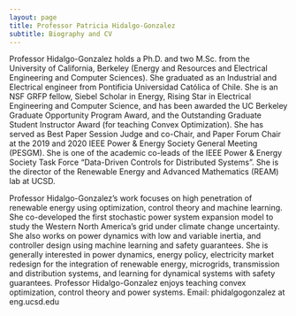 ```yaml
---
layout: page
title: Professor Patricia Hidalgo-Gonzalez
subtitle: Biography and CV
---
```


Professor Hidalgo-Gonzalez holds a Ph.D. and two M.Sc. from the University of California, 
Berkeley (Energy and Resources and Electrical Engineering and Computer Sciences). 
She graduated as an Industrial and Electrical engineer from Pontificia Universidad 
Católica of Chile. She is an NSF GRFP fellow, Siebel Scholar in Energy, Rising Star 
in Electrical Engineering and Computer Science, and has been awarded the UC Berkeley 
Graduate Opportunity Program Award, and the Outstanding Graduate Student Instructor Award 
(for teaching Convex Optimization). She has served as Best Paper Session Judge and co-Chair, 
and Paper Forum Chair at the 2019 and 2020 IEEE Power & Energy Society General Meeting (PESGM). 
She is one of the academic co-leads of the IEEE Power & Energy Society Task Force “Data-Driven 
Controls for Distributed Systems”. She is the director of the Renewable Energy and Advanced Mathematics 
(REAM) lab at UCSD. 

Professor Hidalgo-Gonzalez’s work focuses on high penetration of 
renewable energy using optimization, control theory and machine learning. She co-developed 
the first stochastic power system expansion model to study the Western North America’s grid under 
climate change uncertainty. She also works on power dynamics with low and variable inertia, 
and controller design using machine learning and safety guarantees. She is generally 
interested in power dynamics, energy policy, electricity market redesign for the integration 
of renewable energy, microgrids, transmission and distribution systems, and learning 
for dynamical systems with safety guarantees. Professor Hidalgo-Gonzalez enjoys teaching 
convex optimization, control theory and power systems. Email: phidalgogonzalez at eng.ucsd.edu